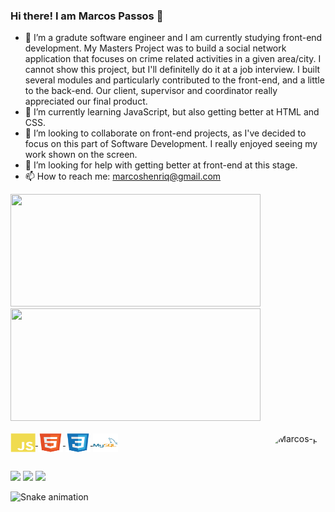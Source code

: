 
### Hi there! I am Marcos Passos 👋

- 🔭 I’m a gradute software engineer and I am currently studying front-end development. My Masters Project was to build a social network application that focuses on crime related activities in a given area/city. I cannot show this project, but I'll definitelly do it at a job interview. I built several modules and particularly contributed to the front-end, and a little to the back-end. Our client, supervisor and coordinator really appreciated our final product.
- 🌱 I’m currently learning JavaScript, but also getting better at HTML and CSS.
- 👯 I’m looking to collaborate on front-end projects, as I've decided to focus on this part of Software Development. I really enjoyed seeing my work shown on the screen. 
- 🤔 I’m looking for help with getting better at front-end at this stage.
- 📫 How to reach me: marcoshenriq@gmail.com


<div>
  <a href="https://beacons.ai/marcoshenrpassos">
  <img height="180em" width="400em" src="https://github-readme-stats.vercel.app/api?username=marcoshenrpassos&show_icons=true&theme=merko&include_all_commits=true&count_private=true"/>
  <img height="180em" width="400em" src="https://github-readme-stats.vercel.app/api/top-langs/?username=marcoshenrpassos&layout=compact&langs_count=7&theme=merko"/>
</div>

<div style="display: inline_block"><br>
  <img align="center" alt="Marcos-Js" height="30" width="40" src="https://raw.githubusercontent.com/devicons/devicon/master/icons/javascript/javascript-plain.svg">
  <img align="center" alt="Marcos-HTML" height="30" width="40" src="https://raw.githubusercontent.com/devicons/devicon/master/icons/html5/html5-original.svg">
  <img align="center" alt="Marcos-CSS" height="30" width="40" src="https://raw.githubusercontent.com/devicons/devicon/master/icons/css3/css3-original.svg">
  <img align="center" alt="Marcos-CSS" height="30" width="40" src="https://github.com/devicons/devicon/blob/master/icons/mysql/mysql-original-wordmark.svg">
  <img align="right" alt="Marcos-pic" height="150" style="border-radius:50px;" src="https://i.imgur.com/PpKB0G7.gif">
</div>
  
##
 
<div> 
  <a href="https://www.linkedin.com/in/marcos-passos-6b4282181/" target="_blank"><img src="https://img.shields.io/badge/LinkedIn-0077B5?style=for-the-badge&logo=linkedin&logoColor=white"></a>
  <a href="https://www.instagram.com/marcoshenrpassos/" target="_blank"><img src="https://img.shields.io/badge/-Instagram-%23E4405F?style=for-the-badge&logo=instagram&logoColor=white" target="_blank"></a>
  <a href = "mailto:marcoshenriq@gmail.com"><img src="https://img.shields.io/badge/-Gmail-%23333?style=for-the-badge&logo=gmail&logoColor=white" target="_blank"></a>
 
  ![Snake animation](https://github.com/marcoshenrpassos/marcoshenrpassos/blob/output/github-contribution-grid-snake.svg)
</div>
  
